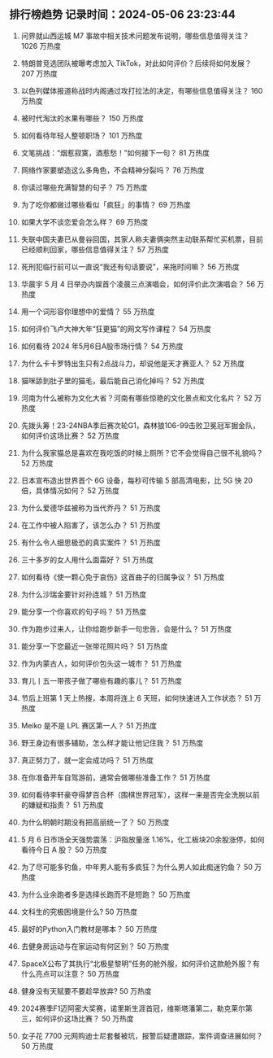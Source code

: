 
## 排行榜趋势 记录时间：2024-05-06 23:23:44
  
  1. 问界就山西运城 M7 事故中相关技术问题发布说明，哪些信息值得关注？ 1026 万热度
    
  2. 特朗普竞选团队被曝考虑加入 TikTok，对此如何评价？后续将如何发展？ 207 万热度
    
  3. 以色列媒体报道称战时内阁通过攻打拉法的决定，有哪些信息值得关注？ 160 万热度
    
  4. 被时代淘汰的水果有哪些？ 150 万热度
    
  5. 如何看待年轻人整顿职场？ 101 万热度
    
  6. 文笔挑战：“烟惹寂寞，酒惹愁！”如何接下一句？ 81 万热度
    
  7. 网络作家要塑造这么多角色，不会精神分裂吗？ 76 万热度
    
  8. 你读过哪些充满智慧的句子？ 75 万热度
    
  9. 为了吃你都做过哪些看似「疯狂」的事情？ 69 万热度
    
  10. 如果大学不谈恋爱会怎么样？ 69 万热度
    
  11. 失联中国夫妻已从曼谷回国，其家人称夫妻俩突然主动联系帮忙买机票，目前已经顺利回家，哪些信息值得关注？ 57 万热度
    
  12. 死刑犯临行前可以一直说“我还有句话要说”，来拖时间嘛？ 56 万热度
    
  13. 华晨宇 5 月 4 日举办内娱首个凌晨三点演唱会，如何评价此次演唱会？ 56 万热度
    
  14. 用一个词形容你理想中的爱情？ 55 万热度
    
  15. 如何评价飞卢大神大年“狂更猫”的网文写作课程？ 54 万热度
    
  16. 如何看待 2024 年5月6日A股市场行情？ 54 万热度
    
  17. 为什么卡卡罗特出生只有2点战斗力，却说他是天才赛亚人？ 52 万热度
    
  18. 猫咪舔到肚子里的猫毛，最后能自己消化掉吗？ 52 万热度
    
  19. 河南为什么被称为文化大省？河南有哪些惊艳的文化景点和文化名片？ 52 万热度
    
  20. 先拨头筹！23-24NBA季后赛次轮G1，森林狼106-99击败卫冕冠军掘金队，如何评价这场比赛？ 52 万热度
    
  21. 为什么我家猫总是喜欢在我吃饭的时候上厕所？它不会觉得自己很不礼貌吗？ 52 万热度
    
  22. 日本宣布造出世界首个 6G 设备，每秒可传输 5 部高清电影，比 5G 快 20 倍，具体情况如何？ 52 万热度
    
  23. 为什么爱德华兹被称为当代乔丹？ 51 万热度
    
  24. 在工作中被人陷害了，该怎么办？ 51 万热度
    
  25. 有什么令人细思极恐的真实案件？ 51 万热度
    
  26. 三十多岁的女人用什么面霜好？ 51 万热度
    
  27. 如何看待《使一颗心免于哀伤》这首曲子的归属争议？ 51 万热度
    
  28. 为什么沙瑞金要针对孙连城？ 51 万热度
    
  29. 能分享一个你喜欢的句子吗？ 51 万热度
    
  30. 作为跑步过来人，让你给跑步新手一句忠告，会是什么？ 51 万热度
    
  31. 能分享一下您最近一张带花照片吗？ 51 万热度
    
  32. 作为内蒙古人，如何评价包头这一城市？ 51 万热度
    
  33. 育儿丨五一带孩子做了哪些有趣的事儿？ 51 万热度
    
  34. 节后上班第 1 天上热搜，本周将连上 6 天班，如何快速进入工作状态？ 51 万热度
    
  35. Meiko 是不是 LPL 赛区第一人？ 51 万热度
    
  36. 野王身边有很多辅助，怎么样才能让他记住我？ 51 万热度
    
  37. 真正努力了，就一定会成功吗？ 51 万热度
    
  38. 在你准备开车自驾游前，通常会做哪些准备工作？ 51 万热度
    
  39. 如何看待李轩豪夺得梦百合杯（围棋世界冠军），这样一来是否完全洗脱以前的嫌疑和指责？ 51 万热度
    
  40. 为什么明朝时期没有把高丽统一了？ 50 万热度
    
  41. 5 月 6 日市场全天强势震荡：沪指放量涨 1.16%，化工板块20余股涨停，如何看待今日 A 股？ 50 万热度
    
  42. 为了尽可能多钓鱼，中年男人能有多疯狂？为什么男人如此痴迷钓鱼？ 50 万热度
    
  43. 为什么业余跑者多是选择长跑而不是短跑？ 50 万热度
    
  44. 文科生的究极困境是什么? 50 万热度
    
  45. 最好的Python入门教材是哪本？ 50 万热度
    
  46. 去健身房运动与在家运动有何区别？ 50 万热度
    
  47. SpaceX公布了其执行“北极星黎明”任务的舱外服，如何评价这款舱外服？有什么亮点可以注意？ 50 万热度
    
  48. 健身没有天赋要不要趁早放弃? 50 万热度
    
  49. 2024赛季F1迈阿密大奖赛，诺里斯生涯首冠，维斯塔潘第二，勒克莱尔第三，如何评价这场比赛？ 50 万热度
    
  50. 女子花 7700 元网购迪士尼套餐被坑，报警后疑遭跟踪，案件调查进展如何？ 50 万热度
    